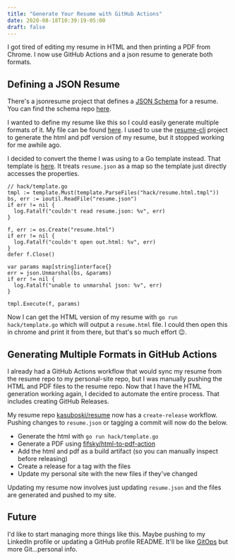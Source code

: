 ```yaml
---
title: "Generate Your Resume with GitHub Actions"
date: 2020-08-18T10:39:19-05:00
draft: false
---
```


I got tired of editing my resume in HTML and then printing a PDF from Chrome. I now use GitHub Actions and a json resume to generate both formats.

<!--more-->

## Defining a JSON Resume
There's a jsonresume project that defines a [JSON Schema](https://json-schema.org/) for a resume. You can find the schema repo [here](https://github.com/jsonresume/resume-schema).

I wanted to define my resume like this so I could easily generate multiple formats of it. My file can be found [here](https://github.com/kasuboski/resume/blob/master/resume.json). I used to use the [resume-cli](https://github.com/jsonresume/resume-cli) project to generate the html and pdf version of my resume, but it stopped working for me awhile ago.

I decided to convert the theme I was using to a Go template instead. That template is [here](https://github.com/kasuboski/resume/blob/master/hack/resume.html.tmpl). It treats `resume.json` as a map so the template just directly accesses the properties.

```golang
// hack/template.go
tmpl := template.Must(template.ParseFiles("hack/resume.html.tmpl"))
bs, err := ioutil.ReadFile("resume.json")
if err != nil {
  log.Fatalf("couldn't read resume.json: %v", err)
}

f, err := os.Create("resume.html")
if err != nil {
  log.Fatalf("couldn't open out.html: %v", err)
}
defer f.Close()

var params map[string]interface{}
err = json.Unmarshal(bs, &params)
if err != nil {
  log.Fatalf("unable to unmarshal json: %v", err)
}

tmpl.Execute(f, params)
```

Now I can get the HTML version of my resume with `go run hack/template.go` which will output a `resume.html` file. I could then open this in chrome and print it from there, but that's so much effort :wink:.

## Generating Multiple Formats in GitHub Actions
I already had a GitHub Actions workflow that would sync my resume from the resume repo to my personal-site repo, but I was manually pushing the HTML and PDF files to the resume repo. Now that I have the HTML generation working again, I decided to automate the entire process. That includes creating GitHub Releases.

My resume repo [kasuboski/resume](https://github.com/kasuboski/resume) now has a `create-release` workflow. Pushing changes to `resume.json` or tagging a commit will now do the below.

* Generate the html with `go run hack/template.go`
* Generate a PDF using [fifsky/html-to-pdf-action](https://github.com/fifsky/html-to-pdf-action)
* Add the html and pdf as a build artifact (so you can manually inspect before releasing)
* Create a release for a tag with the files
* Update my personal site with the new files if they've changed

Updating my resume now involves just updating `resume.json` and the files are generated and pushed to my site.

## Future
I'd like to start managing more things like this. Maybe pushing to my LinkedIn profile or updating a GitHub profile README. It'll be like [GitOps](https://www.weave.works/technologies/gitops/) but more Git...personal info.